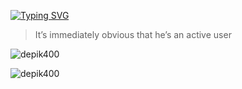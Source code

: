 
[![Typing SVG](https://readme-typing-svg.herokuapp.com?size=30&lines=PHP+will+live)](https://git.io/typing-svg)

> It’s immediately obvious that he’s an active user

![depik400](https://github-readme-stats.vercel.app/api?username=depik400&show_icons=true&theme=tokyonight&hide=["issues"])

![depik400](https://github-readme-stats.vercel.app/api/top-langs?username=depik400&show_icons=true&theme=tokyonight&layout=compact)
